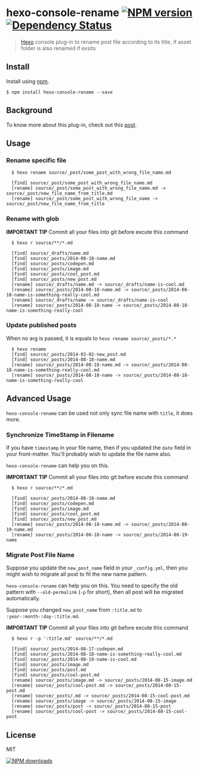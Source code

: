 hexo-console-rename [![NPM version][npm-image]][npm-url] [![Dependency Status][depstat-image]][depstat-url]
===================

> [Hexo] console plug-in to rename post file according to its title, if asset folder is also renamed if exsits

## Install

Install using [npm][npm-url].

    $ npm install hexo-console-rename --save

## Background

To know more about this plug-in, check out this [post].

## Usage

### Rename specific file

```
  $ hexo rename source/_post/some_post_with_wrong_file_name.md

  [find] source/_post/some_post_with_wrong_file_name.md
  [rename] source/_post/some_post_with_wrong_file_name.md -> source/_post/new_file_name_from_title.md
  [rename] source/_post/some_post_with_wrong_file_name -> source/_post/new_file_name_from_title
```
### Rename with glob

**IMPORTANT TIP** Commit all your files into git before excute this command
```
  $ hexo r source/**/*.md

  [find] source/_drafts/name.md
  [find] source/_posts/2014-08-18-name.md
  [find] source/_posts/codepen.md
  [find] source/_posts/image.md
  [find] source/_posts/cool_post.md
  [find] source/_posts/new_post.md
  [rename] source/_drafts/name.md -> source/_drafts/name-is-cool.md
  [rename] source/_posts/2014-08-18-name.md -> source/_posts/2014-08-18-name-is-something-really-cool.md
  [rename] source/_drafts/name -> source/_drafts/name-is-cool
  [rename] source/_posts/2014-08-18-name -> source/_posts/2014-08-18-name-is-something-really-cool
```

### Update published posts

When no arg is passed, it is equals to `hexo rename source/_posts/*.*`

```
  $ hexo rename
  [find] source/_posts/2014-03-02-new_post.md
  [find] source/_posts/2014-08-18-name.md
  [rename] source/_posts/2014-08-18-name.md -> source/_posts/2014-08-18-name-is-something-really-cool.md
  [rename] source/_posts/2014-08-18-name -> source/_posts/2014-08-18-name-is-something-really-cool
```

## Advanced Usage

`hexo-console-rename` can be used not only sync file name with `title`, it does more.

### Synchronize TimeStamp in Filename

If you have `timestamp` in your file name, then if you updated the `date` field in your front-matter. You'll probably wish to update the file name also.

`hexo-console-rename` can help you on this.

**IMPORTANT TIP** Commit all your files into git before excute this command
```
  $ hexo r source/**/*.md

  [find] source/_posts/2014-08-18-name.md
  [find] source/_posts/codepen.md
  [find] source/_posts/image.md
  [find] source/_posts/cool_post.md
  [find] source/_posts/new_post.md
  [rename] source/_posts/2014-08-18-name.md -> source/_posts/2014-08-19-name.md
  [rename] source/_posts/2014-08-18-name -> source/_posts/2014-08-19-name
```

### Migrate Post File Name

Suppose you update the `new_post_name` field in your `_config.yml`, then you might wish to migrate all post to fit the new name pattern.

`hexo-console-rename` can help you on this. You need to specify the old pattern with `--old-permalink` (`-p` for short), then all post will be migrated automatically.

Suppose you changed `new_post_name` from `:title.md` to `:year-:month-:day-:title.md`.

**IMPORTANT TIP** Commit all your files into git before excute this command
```
  $ hexo r -p ':title.md' source/**/*.md

  [find] source/_posts/2014-08-17-codepen.md
  [find] source/_posts/2014-08-18-name-is-something-really-cool.md
  [find] source/_posts/2014-08-19-name-is-cool.md
  [find] source/_posts/image.md
  [find] source/_posts/post.md
  [find] source/_posts/cool-post.md
  [rename] source/_posts/image.md -> source/_posts/2014-08-15-image.md
  [rename] source/_posts/cool-post.md -> source/_posts/2014-08-15-post.md
  [rename] source/_posts/.md -> source/_posts/2014-08-15-cool-post.md
  [rename] source/_posts/image -> source/_posts/2014-08-15-image
  [rename] source/_posts/post -> source/_posts/2014-08-15-post
  [rename] source/_posts/cool-post -> source/_posts/2014-08-15-cool-post
```

## License
MIT

[![NPM downloads][npm-downloads]][npm-url]

[homepage]: https://github.com/timnew/hexo-console-rename

[npm-url]: https://npmjs.org/package/hexo-console-rename
[npm-image]: http://img.shields.io/npm/v/hexo-console-rename.svg?style=flat
[npm-downloads]: http://img.shields.io/npm/dm/hexo-console-rename.svg?style=flat

[depstat-url]: https://gemnasium.com/timnew/hexo-console-rename
[depstat-image]: http://img.shields.io/gemnasium/timnew/hexo-console-rename.svg?style=flat

[Hexo]: http://hexo.io/
[post]: http://timnew.dev/blog/2014/08/19/Hexo-plug-in-to-rename-the-post-according-to-title-automatically/
